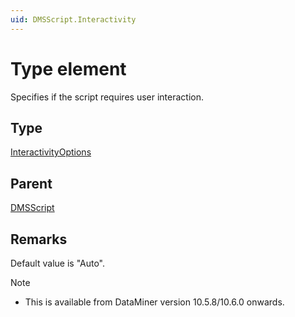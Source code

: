 ```yaml
---
uid: DMSScript.Interactivity
---
```


# Type element

Specifies if the script requires user interaction.

## Type

[InteractivityOptions](xref:Automation-InteractivityOptions)

## Parent

[DMSScript](xref:DMSScript)

## Remarks

Default value is "Auto".

> [!NOTE]
>
> - This is available from DataMiner version 10.5.8/10.6.0 onwards.